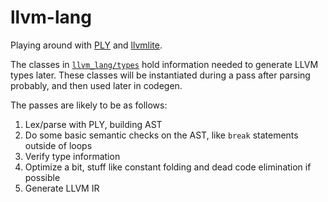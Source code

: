 # llvm-lang

Playing around with [PLY][ply] and [llvmlite][llvmlite].


The classes in [`llvm_lang/types`][types] hold information needed to generate
LLVM types later. These classes will be instantiated during a pass after
parsing probably, and then used later in codegen.

[ply]: http://www.dabeaz.com/ply/ply.html
[llvmlite]: https://github.com/numba/llvmlite
[types]: https://github.com/p7g/llvm-lang/tree/master/llvm_lang/types

The passes are likely to be as follows:

1. Lex/parse with PLY, building AST
1. Do some basic semantic checks on the AST, like `break` statements outside of
   loops
1. Verify type information
1. Optimize a bit, stuff like constant folding and dead code elimination if
   possible
1. Generate LLVM IR
